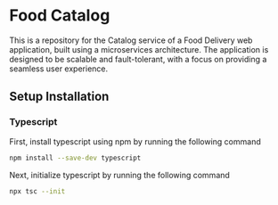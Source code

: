# Food Catalog

This is a repository for the Catalog service of a Food Delivery web application, built using a microservices architecture. The application is designed to be scalable and fault-tolerant, with a focus on providing a seamless user experience.

## Setup Installation

### Typescript

First, install typescript using npm by running the following command

```bash
npm install --save-dev typescript
```

Next, initialize typescript by running the following command

```bash
npx tsc --init
```

